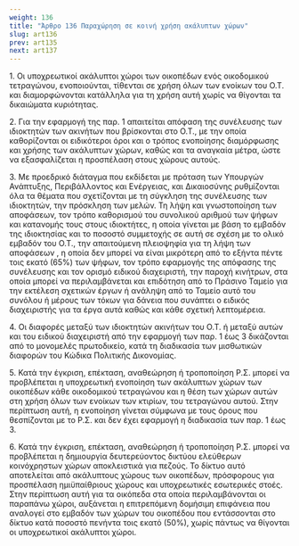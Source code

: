 ```yaml
---
weight: 136
title: "Άρθρο 136 Παραχώρηση σε κοινή χρήση ακάλυπτων χώρων"
slug: art136
prev: art135
next: art137
---
```


1\. Οι υποχρεωτικοί ακάλυπτοι χώροι των οικοπέδων ενός οικοδομικού τετραγώνου, ενοποιούνται, τίθενται σε χρήση όλων των ενοίκων του Ο.Τ. και διαμορφώνονται κατάλληλα για τη χρήση αυτή χωρίς να θίγονται τα δικαιώματα κυριότητας.

2\. Για την εφαρμογή της παρ. 1 απαιτείται απόφαση της συνέλευσης των ιδιοκτητών των ακινήτων που βρίσκονται στο Ο.Τ., με την οποία καθορίζονται οι ειδικότεροι όροι και ο τρόπος ενοποίησης διαμόρφωσης και χρήσης των ακάλυπτων χώρων, καθώς και τα αναγκαία μέτρα, ώστε να εξασφαλίζεται η προσπέλαση στους χώρους αυτούς.

3\. Με προεδρικό διάταγμα που εκδίδεται με πρόταση των Υπουργών Ανάπτυξης, Περιβάλλοντος και Ενέργειας, και Δικαιοσύνης ρυθμίζονται όλα τα θέματα που σχετίζονται με τη σύγκληση της συνέλευσης των ιδιοκτητών, την πρόσκληση των μελών. Τη λήψη και γνωστοποίηση των αποφάσεων, τον τρόπο καθορισμού του συνολικού αριθμού των ψήφων και κατανομής τους στους ιδιοκτήτες, η οποία γίνεται με βάση το εμβαδόν της ιδιοκτησίας και το ποσοστό συμμετοχής σε αυτή σε σχέση με το ολικό εμβαδόν του Ο.Τ., την απαιτούμενη πλειοψηφία για τη λήψη των αποφάσεων , η οποία δεν μπορεί να είναι μικρότερη από το εξήντα πέντε τοις εκατό (65%) των ψήφων, τον τρόπο εφαρμογής της απόφασης της συνέλευσης και τον ορισμό ειδικού διαχειριστή, την παροχή κινήτρων, στα οποία μπορεί να περιλαμβάνεται και επιδότηση από το Πράσινο Ταμείο για την εκτέλεση σχετικών έργων ή ανάληψη από το Ταμείο αυτό του συνόλου ή μέρους των τόκων για δάνεια που συνάπτει ο ειδικός διαχειριστής για τα έργα αυτά καθώς και κάθε σχετική λεπτομέρεια.

4\. Οι διαφορές μεταξύ των ιδιοκτητών ακινήτων του Ο.Τ. ή μεταξύ αυτών και του ειδικού διαχειριστή από την εφαρμογή των παρ. 1 έως 3 δικάζονται από το μονομελές πρωτοδικείο, κατά τη διαδικασία των μισθωτικών διαφορών του Κώδικα Πολιτικής Δικονομίας.

5\. Κατά την έγκριση, επέκταση, αναθεώρηση ή τροποποίηση Ρ.Σ. μπορεί να προβλέπεται η υποχρεωτική ενοποίηση των ακάλυπτων χώρων των οικοπέδων κάθε οικοδομικού τετραγώνου και η θέση των χώρων αυτών στη χρήση όλων των ενοίκων των κτιρίων, του τετραγώνου αυτού. Στην περίπτωση αυτή, η ενοποίηση γίνεται σύμφωνα με τους όρους που θεσπίζονται με το Ρ.Σ. και δεν έχει εφαρμογή η διαδικασία των παρ. 1 έως 3.

6\. Κατά την έγκριση, επέκταση, αναθεώρηση ή τροποποίηση Ρ.Σ. μπορεί να προβλέπεται η δημιουργία δευτερεύοντος δικτύου ελεύθερων κοινόχρηστων χώρων αποκλειστικά για πεζούς. Το δίκτυο αυτό αποτελείται από ακάλυπτους χώρους των οικοπέδων, πρόσφορους για προσπέλαση ημιϋπαίθριους χώρους και υποχρεωτικές εσωτερικές στοές. Στην περίπτωση αυτή για τα οικόπεδα στα οποία περιλαμβάνονται οι παραπάνω χώροι, αυξάνεται η επιτρεπόμενη δομήσιμη επιφάνεια που αναλογεί στο εμβαδόν των χώρων του οικοπέδου που εντάσσονται στο δίκτυο κατά ποσοστό πενήντα τοις εκατό (50%), χωρίς πάντως να θίγονται οι υποχρεωτικοί ακάλυπτοι χώροι.



